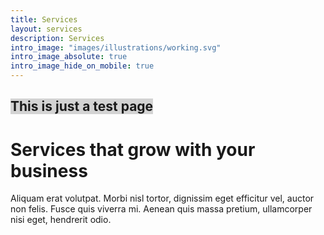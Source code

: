 ```yaml
---
title: Services
layout: services
description: Services
intro_image: "images/illustrations/working.svg"
intro_image_absolute: true
intro_image_hide_on_mobile: true
---
```


## <span style="background-color: lightgrey">This is just a test page</span>

# Services that grow with your business

Aliquam erat volutpat. Morbi nisl tortor, dignissim eget efficitur vel, auctor non felis. Fusce quis viverra mi. Aenean quis massa pretium, ullamcorper nisi eget, hendrerit odio.
